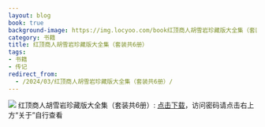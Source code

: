 ```yaml
---
layout: blog
book: true
background-image: https://img.locyoo.com/book红顶商人胡雪岩珍藏版大全集（套装共6册）.jpg
category: 书籍
title: 红顶商人胡雪岩珍藏版大全集（套装共6册）
tags:
- 书籍
- 传记
redirect_from:
  - /2024/03/红顶商人胡雪岩珍藏版大全集（套装共6册）/
---
```

![](https://img.locyoo.com/book红顶商人胡雪岩珍藏版大全集（套装共6册）.jpg)
红顶商人胡雪岩珍藏版大全集（套装共6册）: <a name = "ref1" href="https://url18.ctfile.com/f/50983618-1044608248-6a3c05?p=3619">点击下载</a>，访问密码请点击右上方“关于”自行查看